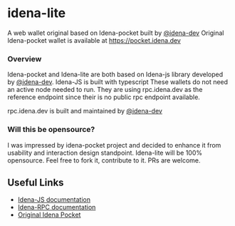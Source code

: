 # idena-lite
A web wallet original based on Idena-pocket built by [@idena-dev](https://github.com/idena-dev)
Original Idena-pocket wallet is available at https://pocket.idena.dev

### Overview
Idena-pocket and Idena-lite are both based on Idena-js library developed by [@idena-dev](https://github.com/idena-dev). Idena-JS is built with typescript
These wallets do not need an active node needed to run. 
They are using rpc.idena.dev as the reference endpoint since their is no public rpc endpoint available.

rpc.idena.dev is built and maintained by [@idena-dev](https://github.com/idena-dev/idena-pocket)

### Will this be opensource?
I was impressed by idena-pocket project and decided to enhance it from usability and interaction design standpoint. 
Idena-lite will be 100% opensource. Feel free to fork it, contribute to it. PRs are welcome.

## Useful Links
- [Idena-JS documentation](https://www.idena.dev/idena-js/quick-start)
- [Idena-RPC documentation](https://github.com/idena-dev/idena-rpc)
- [Original Idena Pocket](https://github.com/idena-dev/idena-pocket)




